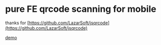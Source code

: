 
# pure FE qrcode scanning for mobile

thanks for [https://github.com/LazarSoft/jsqrcode](https://github.com/LazarSoft/jsqrcode)

[demo](./index.html)
